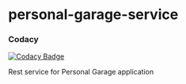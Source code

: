 # personal-garage-service

### Codacy
[![Codacy Badge](https://api.codacy.com/project/badge/Grade/d68ac40de2cb43c6b3c01f9ef08409f2)](https://www.codacy.com/app/sarunas.daubaris/personal-garage-service?utm_source=github.com&amp;utm_medium=referral&amp;utm_content=SarunasDaubaris/personal-garage-service&amp;utm_campaign=Badge_Grade)

Rest service for Personal Garage application
